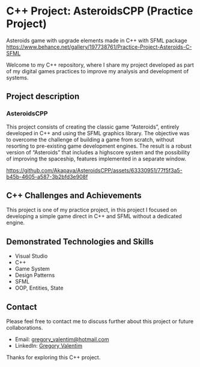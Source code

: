 # C++ Project: AsteroidsCPP (Practice Project)
Asteroids game with upgrade elements made in C++ with SFML package
https://www.behance.net/gallery/197738761/Practice-Project-Asteroids-C-SFML

Welcome to my C++ repository, where I share my project developed as part of my digital games practices to improve my analysis and development of systems.

## Project description

### AsteroidsCPP
This project consists of creating the classic game “Asteroids”, entirely developed in C++ and using the SFML graphics library. The objective was to overcome the challenge of building a game from scratch, without resorting to pre-existing game development engines. The result is a robust version of “Asteroids” that includes a highscore system and the possibility of improving the spaceship, features implemented in a separate window.

https://github.com/Akapaya/AsteroidsCPP/assets/63330951/77f5f3a5-b45b-4605-a587-3b2bfd3e908f

## C++ Challenges and Achievements
This project is one of my practice project, in this project I focused on developing a simple game direct in C++ and SFML without a dedicated engine.

## Demonstrated Technologies and Skills

- Visual Studio
- C++
- Game System
- Design Patterns
- SFML
- OOP, Entities, State

## Contact

Please feel free to contact me to discuss further about this project or future collaborations.

- Email: gregory_valentim@hotmail.com
- LinkedIn: [Gregory Valentim](https://www.linkedin.com/in/gregory-valentim/)

Thanks for exploring this C++ project.
